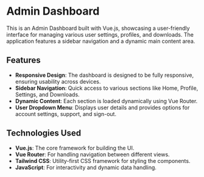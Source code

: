 # Admin Dashboard

This is an Admin Dashboard built with Vue.js, showcasing a user-friendly interface for managing various user settings, profiles, and downloads. The application features a sidebar navigation and a dynamic main content area.

## Features

- **Responsive Design**: The dashboard is designed to be fully responsive, ensuring usability across devices.
- **Sidebar Navigation**: Quick access to various sections like Home, Profile, Settings, and Downloads.
- **Dynamic Content**: Each section is loaded dynamically using Vue Router.
- **User Dropdown Menu**: Displays user details and provides options for account settings, support, and sign-out.

## Technologies Used

- **Vue.js**: The core framework for building the UI.
- **Vue Router**: For handling navigation between different views.
- **Tailwind CSS**: Utility-first CSS framework for styling the components.
- **JavaScript**: For interactivity and dynamic data handling.

